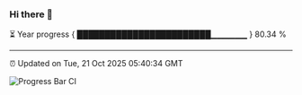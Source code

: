 ### Hi there 👋

⏳ Year progress { ████████████████████████▁▁▁▁▁▁ } 80.34 %

---

⏰ Updated on Tue, 21 Oct 2025 05:40:34 GMT

![Progress Bar CI](https://github.com/IshwaranRudhara/GIT-ACTION/workflows/Progress%20Bar%20CI/badge.svg)
